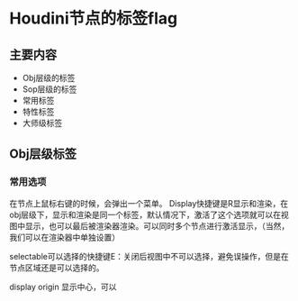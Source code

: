 # Houdini节点的标签flag



## 主要内容

* Obj层级的标签
* Sop层级的标签
* 常用标签
* 特性标签
* 大师级标签

## Obj层级标签
### 常用选项
在节点上鼠标右键的时候，会弹出一个菜单。
Display快捷键是R显示和渲染，在obj层级下，显示和渲染是同一个标签，默认情况下，激活了这个选项就可以在视图中显示，也可以最后被渲染器渲染。可以同时多个节点进行激活显示，（当然，我们可以在渲染器中单独设置）

selectable可以选择的快捷键E：关闭后视图中不可以选择，避免误操作，但是在节点区域还是可以选择的。

display origin 显示中心，可以